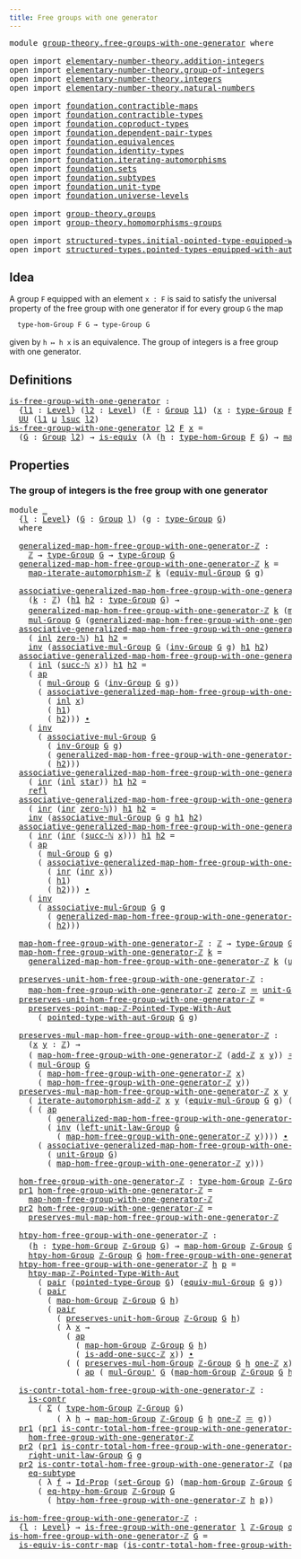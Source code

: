 ```yaml
---
title: Free groups with one generator
---
```


<pre class="Agda"><a id="56" class="Keyword">module</a> <a id="63" href="group-theory.free-groups-with-one-generator.html" class="Module">group-theory.free-groups-with-one-generator</a> <a id="107" class="Keyword">where</a>

<a id="114" class="Keyword">open</a> <a id="119" class="Keyword">import</a> <a id="126" href="elementary-number-theory.addition-integers.html" class="Module">elementary-number-theory.addition-integers</a>
<a id="169" class="Keyword">open</a> <a id="174" class="Keyword">import</a> <a id="181" href="elementary-number-theory.group-of-integers.html" class="Module">elementary-number-theory.group-of-integers</a>
<a id="224" class="Keyword">open</a> <a id="229" class="Keyword">import</a> <a id="236" href="elementary-number-theory.integers.html" class="Module">elementary-number-theory.integers</a>
<a id="270" class="Keyword">open</a> <a id="275" class="Keyword">import</a> <a id="282" href="elementary-number-theory.natural-numbers.html" class="Module">elementary-number-theory.natural-numbers</a>

<a id="324" class="Keyword">open</a> <a id="329" class="Keyword">import</a> <a id="336" href="foundation.contractible-maps.html" class="Module">foundation.contractible-maps</a>
<a id="365" class="Keyword">open</a> <a id="370" class="Keyword">import</a> <a id="377" href="foundation.contractible-types.html" class="Module">foundation.contractible-types</a>
<a id="407" class="Keyword">open</a> <a id="412" class="Keyword">import</a> <a id="419" href="foundation.coproduct-types.html" class="Module">foundation.coproduct-types</a>
<a id="446" class="Keyword">open</a> <a id="451" class="Keyword">import</a> <a id="458" href="foundation.dependent-pair-types.html" class="Module">foundation.dependent-pair-types</a>
<a id="490" class="Keyword">open</a> <a id="495" class="Keyword">import</a> <a id="502" href="foundation.equivalences.html" class="Module">foundation.equivalences</a>
<a id="526" class="Keyword">open</a> <a id="531" class="Keyword">import</a> <a id="538" href="foundation.identity-types.html" class="Module">foundation.identity-types</a>
<a id="564" class="Keyword">open</a> <a id="569" class="Keyword">import</a> <a id="576" href="foundation.iterating-automorphisms.html" class="Module">foundation.iterating-automorphisms</a>
<a id="611" class="Keyword">open</a> <a id="616" class="Keyword">import</a> <a id="623" href="foundation.sets.html" class="Module">foundation.sets</a>
<a id="639" class="Keyword">open</a> <a id="644" class="Keyword">import</a> <a id="651" href="foundation.subtypes.html" class="Module">foundation.subtypes</a>
<a id="671" class="Keyword">open</a> <a id="676" class="Keyword">import</a> <a id="683" href="foundation.unit-type.html" class="Module">foundation.unit-type</a>
<a id="704" class="Keyword">open</a> <a id="709" class="Keyword">import</a> <a id="716" href="foundation.universe-levels.html" class="Module">foundation.universe-levels</a>

<a id="744" class="Keyword">open</a> <a id="749" class="Keyword">import</a> <a id="756" href="group-theory.groups.html" class="Module">group-theory.groups</a>
<a id="776" class="Keyword">open</a> <a id="781" class="Keyword">import</a> <a id="788" href="group-theory.homomorphisms-groups.html" class="Module">group-theory.homomorphisms-groups</a>

<a id="823" class="Keyword">open</a> <a id="828" class="Keyword">import</a> <a id="835" href="structured-types.initial-pointed-type-equipped-with-automorphism.html" class="Module">structured-types.initial-pointed-type-equipped-with-automorphism</a>
<a id="900" class="Keyword">open</a> <a id="905" class="Keyword">import</a> <a id="912" href="structured-types.pointed-types-equipped-with-automorphisms.html" class="Module">structured-types.pointed-types-equipped-with-automorphisms</a>
</pre>
## Idea

A group `F` equipped with an element `x : F` is said to satisfy the universal property of the free group with one generator if for every group `G` the map

```md
  type-hom-Group F G → type-Group G
```

given by `h ↦ h x` is an equivalence. The group of integers is a free group with one generator.

## Definitions

<pre class="Agda"><a id="is-free-group-with-one-generator"></a><a id="1309" href="group-theory.free-groups-with-one-generator.html#1309" class="Function">is-free-group-with-one-generator</a> <a id="1342" class="Symbol">:</a>
  <a id="1346" class="Symbol">{</a><a id="1347" href="group-theory.free-groups-with-one-generator.html#1347" class="Bound">l1</a> <a id="1350" class="Symbol">:</a> <a id="1352" href="Agda.Primitive.html#597" class="Postulate">Level</a><a id="1357" class="Symbol">}</a> <a id="1359" class="Symbol">(</a><a id="1360" href="group-theory.free-groups-with-one-generator.html#1360" class="Bound">l2</a> <a id="1363" class="Symbol">:</a> <a id="1365" href="Agda.Primitive.html#597" class="Postulate">Level</a><a id="1370" class="Symbol">)</a> <a id="1372" class="Symbol">(</a><a id="1373" href="group-theory.free-groups-with-one-generator.html#1373" class="Bound">F</a> <a id="1375" class="Symbol">:</a> <a id="1377" href="group-theory.groups.html#2650" class="Function">Group</a> <a id="1383" href="group-theory.free-groups-with-one-generator.html#1347" class="Bound">l1</a><a id="1385" class="Symbol">)</a> <a id="1387" class="Symbol">(</a><a id="1388" href="group-theory.free-groups-with-one-generator.html#1388" class="Bound">x</a> <a id="1390" class="Symbol">:</a> <a id="1392" href="group-theory.groups.html#2893" class="Function">type-Group</a> <a id="1403" href="group-theory.free-groups-with-one-generator.html#1373" class="Bound">F</a><a id="1404" class="Symbol">)</a> <a id="1406" class="Symbol">→</a>
  <a id="1410" href="foundation-core.universe-levels.html#235" class="Primitive">UU</a> <a id="1413" class="Symbol">(</a><a id="1414" href="group-theory.free-groups-with-one-generator.html#1347" class="Bound">l1</a> <a id="1417" href="Agda.Primitive.html#810" class="Primitive Operator">⊔</a> <a id="1419" href="Agda.Primitive.html#780" class="Primitive">lsuc</a> <a id="1424" href="group-theory.free-groups-with-one-generator.html#1360" class="Bound">l2</a><a id="1426" class="Symbol">)</a>
<a id="1428" href="group-theory.free-groups-with-one-generator.html#1309" class="Function">is-free-group-with-one-generator</a> <a id="1461" href="group-theory.free-groups-with-one-generator.html#1461" class="Bound">l2</a> <a id="1464" href="group-theory.free-groups-with-one-generator.html#1464" class="Bound">F</a> <a id="1466" href="group-theory.free-groups-with-one-generator.html#1466" class="Bound">x</a> <a id="1468" class="Symbol">=</a>
  <a id="1472" class="Symbol">(</a><a id="1473" href="group-theory.free-groups-with-one-generator.html#1473" class="Bound">G</a> <a id="1475" class="Symbol">:</a> <a id="1477" href="group-theory.groups.html#2650" class="Function">Group</a> <a id="1483" href="group-theory.free-groups-with-one-generator.html#1461" class="Bound">l2</a><a id="1485" class="Symbol">)</a> <a id="1487" class="Symbol">→</a> <a id="1489" href="foundation-core.equivalences.html#1556" class="Function">is-equiv</a> <a id="1498" class="Symbol">(λ</a> <a id="1501" class="Symbol">(</a><a id="1502" href="group-theory.free-groups-with-one-generator.html#1502" class="Bound">h</a> <a id="1504" class="Symbol">:</a> <a id="1506" href="group-theory.homomorphisms-groups.html#1635" class="Function">type-hom-Group</a> <a id="1521" href="group-theory.free-groups-with-one-generator.html#1464" class="Bound">F</a> <a id="1523" href="group-theory.free-groups-with-one-generator.html#1473" class="Bound">G</a><a id="1524" class="Symbol">)</a> <a id="1526" class="Symbol">→</a> <a id="1528" href="group-theory.homomorphisms-groups.html#1764" class="Function">map-hom-Group</a> <a id="1542" href="group-theory.free-groups-with-one-generator.html#1464" class="Bound">F</a> <a id="1544" href="group-theory.free-groups-with-one-generator.html#1473" class="Bound">G</a> <a id="1546" href="group-theory.free-groups-with-one-generator.html#1502" class="Bound">h</a> <a id="1548" href="group-theory.free-groups-with-one-generator.html#1466" class="Bound">x</a><a id="1549" class="Symbol">)</a>
</pre>
## Properties

### The group of integers is the free group with one generator

<pre class="Agda"><a id="1643" class="Keyword">module</a> <a id="1650" href="group-theory.free-groups-with-one-generator.html#1650" class="Module">_</a>
  <a id="1654" class="Symbol">{</a><a id="1655" href="group-theory.free-groups-with-one-generator.html#1655" class="Bound">l</a> <a id="1657" class="Symbol">:</a> <a id="1659" href="Agda.Primitive.html#597" class="Postulate">Level</a><a id="1664" class="Symbol">}</a> <a id="1666" class="Symbol">(</a><a id="1667" href="group-theory.free-groups-with-one-generator.html#1667" class="Bound">G</a> <a id="1669" class="Symbol">:</a> <a id="1671" href="group-theory.groups.html#2650" class="Function">Group</a> <a id="1677" href="group-theory.free-groups-with-one-generator.html#1655" class="Bound">l</a><a id="1678" class="Symbol">)</a> <a id="1680" class="Symbol">(</a><a id="1681" href="group-theory.free-groups-with-one-generator.html#1681" class="Bound">g</a> <a id="1683" class="Symbol">:</a> <a id="1685" href="group-theory.groups.html#2893" class="Function">type-Group</a> <a id="1696" href="group-theory.free-groups-with-one-generator.html#1667" class="Bound">G</a><a id="1697" class="Symbol">)</a>
  <a id="1701" class="Keyword">where</a>

  <a id="1710" href="group-theory.free-groups-with-one-generator.html#1710" class="Function">generalized-map-hom-free-group-with-one-generator-ℤ</a> <a id="1762" class="Symbol">:</a>
    <a id="1768" href="elementary-number-theory.integers.html#2078" class="Function">ℤ</a> <a id="1770" class="Symbol">→</a> <a id="1772" href="group-theory.groups.html#2893" class="Function">type-Group</a> <a id="1783" href="group-theory.free-groups-with-one-generator.html#1667" class="Bound">G</a> <a id="1785" class="Symbol">→</a> <a id="1787" href="group-theory.groups.html#2893" class="Function">type-Group</a> <a id="1798" href="group-theory.free-groups-with-one-generator.html#1667" class="Bound">G</a>
  <a id="1802" href="group-theory.free-groups-with-one-generator.html#1710" class="Function">generalized-map-hom-free-group-with-one-generator-ℤ</a> <a id="1854" href="group-theory.free-groups-with-one-generator.html#1854" class="Bound">k</a> <a id="1856" class="Symbol">=</a>
    <a id="1862" href="foundation.iterating-automorphisms.html#2989" class="Function">map-iterate-automorphism-ℤ</a> <a id="1889" href="group-theory.free-groups-with-one-generator.html#1854" class="Bound">k</a> <a id="1891" class="Symbol">(</a><a id="1892" href="group-theory.groups.html#5871" class="Function">equiv-mul-Group</a> <a id="1908" href="group-theory.free-groups-with-one-generator.html#1667" class="Bound">G</a> <a id="1910" href="group-theory.free-groups-with-one-generator.html#1681" class="Bound">g</a><a id="1911" class="Symbol">)</a>

  <a id="1916" href="group-theory.free-groups-with-one-generator.html#1916" class="Function">associative-generalized-map-hom-free-group-with-one-generator-ℤ</a> <a id="1980" class="Symbol">:</a>
    <a id="1986" class="Symbol">(</a><a id="1987" href="group-theory.free-groups-with-one-generator.html#1987" class="Bound">k</a> <a id="1989" class="Symbol">:</a> <a id="1991" href="elementary-number-theory.integers.html#2078" class="Function">ℤ</a><a id="1992" class="Symbol">)</a> <a id="1994" class="Symbol">(</a><a id="1995" href="group-theory.free-groups-with-one-generator.html#1995" class="Bound">h1</a> <a id="1998" href="group-theory.free-groups-with-one-generator.html#1998" class="Bound">h2</a> <a id="2001" class="Symbol">:</a> <a id="2003" href="group-theory.groups.html#2893" class="Function">type-Group</a> <a id="2014" href="group-theory.free-groups-with-one-generator.html#1667" class="Bound">G</a><a id="2015" class="Symbol">)</a> <a id="2017" class="Symbol">→</a>
    <a id="2023" href="group-theory.free-groups-with-one-generator.html#1710" class="Function">generalized-map-hom-free-group-with-one-generator-ℤ</a> <a id="2075" href="group-theory.free-groups-with-one-generator.html#1987" class="Bound">k</a> <a id="2077" class="Symbol">(</a><a id="2078" href="group-theory.groups.html#3138" class="Function">mul-Group</a> <a id="2088" href="group-theory.free-groups-with-one-generator.html#1667" class="Bound">G</a> <a id="2090" href="group-theory.free-groups-with-one-generator.html#1995" class="Bound">h1</a> <a id="2093" href="group-theory.free-groups-with-one-generator.html#1998" class="Bound">h2</a><a id="2095" class="Symbol">)</a> <a id="2097" href="foundation-core.identity-types.html#1865" class="Function Operator">＝</a>
    <a id="2103" href="group-theory.groups.html#3138" class="Function">mul-Group</a> <a id="2113" href="group-theory.free-groups-with-one-generator.html#1667" class="Bound">G</a> <a id="2115" class="Symbol">(</a><a id="2116" href="group-theory.free-groups-with-one-generator.html#1710" class="Function">generalized-map-hom-free-group-with-one-generator-ℤ</a> <a id="2168" href="group-theory.free-groups-with-one-generator.html#1987" class="Bound">k</a> <a id="2170" href="group-theory.free-groups-with-one-generator.html#1995" class="Bound">h1</a><a id="2172" class="Symbol">)</a> <a id="2174" href="group-theory.free-groups-with-one-generator.html#1998" class="Bound">h2</a>
  <a id="2179" href="group-theory.free-groups-with-one-generator.html#1916" class="Function">associative-generalized-map-hom-free-group-with-one-generator-ℤ</a>
    <a id="2247" class="Symbol">(</a> <a id="2249" href="foundation.coproduct-types.html#1250" class="InductiveConstructor">inl</a> <a id="2253" href="elementary-number-theory.natural-numbers.html#1569" class="InductiveConstructor">zero-ℕ</a><a id="2259" class="Symbol">)</a> <a id="2261" href="group-theory.free-groups-with-one-generator.html#2261" class="Bound">h1</a> <a id="2264" href="group-theory.free-groups-with-one-generator.html#2264" class="Bound">h2</a> <a id="2267" class="Symbol">=</a>
    <a id="2273" href="foundation-core.identity-types.html#2729" class="Function">inv</a> <a id="2277" class="Symbol">(</a><a id="2278" href="group-theory.groups.html#3487" class="Function">associative-mul-Group</a> <a id="2300" href="group-theory.free-groups-with-one-generator.html#1667" class="Bound">G</a> <a id="2302" class="Symbol">(</a><a id="2303" href="group-theory.groups.html#4841" class="Function">inv-Group</a> <a id="2313" href="group-theory.free-groups-with-one-generator.html#1667" class="Bound">G</a> <a id="2315" href="group-theory.free-groups-with-one-generator.html#1681" class="Bound">g</a><a id="2316" class="Symbol">)</a> <a id="2318" href="group-theory.free-groups-with-one-generator.html#2261" class="Bound">h1</a> <a id="2321" href="group-theory.free-groups-with-one-generator.html#2264" class="Bound">h2</a><a id="2323" class="Symbol">)</a>
  <a id="2327" href="group-theory.free-groups-with-one-generator.html#1916" class="Function">associative-generalized-map-hom-free-group-with-one-generator-ℤ</a>
    <a id="2395" class="Symbol">(</a> <a id="2397" href="foundation.coproduct-types.html#1250" class="InductiveConstructor">inl</a> <a id="2401" class="Symbol">(</a><a id="2402" href="elementary-number-theory.natural-numbers.html#1582" class="InductiveConstructor">succ-ℕ</a> <a id="2409" href="group-theory.free-groups-with-one-generator.html#2409" class="Bound">x</a><a id="2410" class="Symbol">))</a> <a id="2413" href="group-theory.free-groups-with-one-generator.html#2413" class="Bound">h1</a> <a id="2416" href="group-theory.free-groups-with-one-generator.html#2416" class="Bound">h2</a> <a id="2419" class="Symbol">=</a>
    <a id="2425" class="Symbol">(</a> <a id="2427" href="foundation-core.identity-types.html#4003" class="Function">ap</a>
      <a id="2436" class="Symbol">(</a> <a id="2438" href="group-theory.groups.html#3138" class="Function">mul-Group</a> <a id="2448" href="group-theory.free-groups-with-one-generator.html#1667" class="Bound">G</a> <a id="2450" class="Symbol">(</a><a id="2451" href="group-theory.groups.html#4841" class="Function">inv-Group</a> <a id="2461" href="group-theory.free-groups-with-one-generator.html#1667" class="Bound">G</a> <a id="2463" href="group-theory.free-groups-with-one-generator.html#1681" class="Bound">g</a><a id="2464" class="Symbol">))</a>
      <a id="2473" class="Symbol">(</a> <a id="2475" href="group-theory.free-groups-with-one-generator.html#1916" class="Function">associative-generalized-map-hom-free-group-with-one-generator-ℤ</a>
        <a id="2547" class="Symbol">(</a> <a id="2549" href="foundation.coproduct-types.html#1250" class="InductiveConstructor">inl</a> <a id="2553" href="group-theory.free-groups-with-one-generator.html#2409" class="Bound">x</a><a id="2554" class="Symbol">)</a>
        <a id="2564" class="Symbol">(</a> <a id="2566" href="group-theory.free-groups-with-one-generator.html#2413" class="Bound">h1</a><a id="2568" class="Symbol">)</a>
        <a id="2578" class="Symbol">(</a> <a id="2580" href="group-theory.free-groups-with-one-generator.html#2416" class="Bound">h2</a><a id="2582" class="Symbol">)))</a> <a id="2586" href="foundation-core.identity-types.html#2425" class="Function Operator">∙</a>
    <a id="2592" class="Symbol">(</a> <a id="2594" href="foundation-core.identity-types.html#2729" class="Function">inv</a>
      <a id="2604" class="Symbol">(</a> <a id="2606" href="group-theory.groups.html#3487" class="Function">associative-mul-Group</a> <a id="2628" href="group-theory.free-groups-with-one-generator.html#1667" class="Bound">G</a>
        <a id="2638" class="Symbol">(</a> <a id="2640" href="group-theory.groups.html#4841" class="Function">inv-Group</a> <a id="2650" href="group-theory.free-groups-with-one-generator.html#1667" class="Bound">G</a> <a id="2652" href="group-theory.free-groups-with-one-generator.html#1681" class="Bound">g</a><a id="2653" class="Symbol">)</a>
        <a id="2663" class="Symbol">(</a> <a id="2665" href="group-theory.free-groups-with-one-generator.html#1710" class="Function">generalized-map-hom-free-group-with-one-generator-ℤ</a> <a id="2717" class="Symbol">(</a><a id="2718" href="foundation.coproduct-types.html#1250" class="InductiveConstructor">inl</a> <a id="2722" href="group-theory.free-groups-with-one-generator.html#2409" class="Bound">x</a><a id="2723" class="Symbol">)</a> <a id="2725" href="group-theory.free-groups-with-one-generator.html#2413" class="Bound">h1</a><a id="2727" class="Symbol">)</a>
        <a id="2737" class="Symbol">(</a> <a id="2739" href="group-theory.free-groups-with-one-generator.html#2416" class="Bound">h2</a><a id="2741" class="Symbol">)))</a>
  <a id="2747" href="group-theory.free-groups-with-one-generator.html#1916" class="Function">associative-generalized-map-hom-free-group-with-one-generator-ℤ</a>
    <a id="2815" class="Symbol">(</a> <a id="2817" href="foundation.coproduct-types.html#1268" class="InductiveConstructor">inr</a> <a id="2821" class="Symbol">(</a><a id="2822" href="foundation.coproduct-types.html#1250" class="InductiveConstructor">inl</a> <a id="2826" href="foundation.unit-type.html#1108" class="InductiveConstructor">star</a><a id="2830" class="Symbol">))</a> <a id="2833" href="group-theory.free-groups-with-one-generator.html#2833" class="Bound">h1</a> <a id="2836" href="group-theory.free-groups-with-one-generator.html#2836" class="Bound">h2</a> <a id="2839" class="Symbol">=</a>
    <a id="2845" href="foundation-core.identity-types.html#1820" class="InductiveConstructor">refl</a>
  <a id="2852" href="group-theory.free-groups-with-one-generator.html#1916" class="Function">associative-generalized-map-hom-free-group-with-one-generator-ℤ</a>
    <a id="2920" class="Symbol">(</a> <a id="2922" href="foundation.coproduct-types.html#1268" class="InductiveConstructor">inr</a> <a id="2926" class="Symbol">(</a><a id="2927" href="foundation.coproduct-types.html#1268" class="InductiveConstructor">inr</a> <a id="2931" href="elementary-number-theory.natural-numbers.html#1569" class="InductiveConstructor">zero-ℕ</a><a id="2937" class="Symbol">))</a> <a id="2940" href="group-theory.free-groups-with-one-generator.html#2940" class="Bound">h1</a> <a id="2943" href="group-theory.free-groups-with-one-generator.html#2943" class="Bound">h2</a> <a id="2946" class="Symbol">=</a>
    <a id="2952" href="foundation-core.identity-types.html#2729" class="Function">inv</a> <a id="2956" class="Symbol">(</a><a id="2957" href="group-theory.groups.html#3487" class="Function">associative-mul-Group</a> <a id="2979" href="group-theory.free-groups-with-one-generator.html#1667" class="Bound">G</a> <a id="2981" href="group-theory.free-groups-with-one-generator.html#1681" class="Bound">g</a> <a id="2983" href="group-theory.free-groups-with-one-generator.html#2940" class="Bound">h1</a> <a id="2986" href="group-theory.free-groups-with-one-generator.html#2943" class="Bound">h2</a><a id="2988" class="Symbol">)</a>
  <a id="2992" href="group-theory.free-groups-with-one-generator.html#1916" class="Function">associative-generalized-map-hom-free-group-with-one-generator-ℤ</a>
    <a id="3060" class="Symbol">(</a> <a id="3062" href="foundation.coproduct-types.html#1268" class="InductiveConstructor">inr</a> <a id="3066" class="Symbol">(</a><a id="3067" href="foundation.coproduct-types.html#1268" class="InductiveConstructor">inr</a> <a id="3071" class="Symbol">(</a><a id="3072" href="elementary-number-theory.natural-numbers.html#1582" class="InductiveConstructor">succ-ℕ</a> <a id="3079" href="group-theory.free-groups-with-one-generator.html#3079" class="Bound">x</a><a id="3080" class="Symbol">)))</a> <a id="3084" href="group-theory.free-groups-with-one-generator.html#3084" class="Bound">h1</a> <a id="3087" href="group-theory.free-groups-with-one-generator.html#3087" class="Bound">h2</a> <a id="3090" class="Symbol">=</a>
    <a id="3096" class="Symbol">(</a> <a id="3098" href="foundation-core.identity-types.html#4003" class="Function">ap</a>
      <a id="3107" class="Symbol">(</a> <a id="3109" href="group-theory.groups.html#3138" class="Function">mul-Group</a> <a id="3119" href="group-theory.free-groups-with-one-generator.html#1667" class="Bound">G</a> <a id="3121" href="group-theory.free-groups-with-one-generator.html#1681" class="Bound">g</a><a id="3122" class="Symbol">)</a>
      <a id="3130" class="Symbol">(</a> <a id="3132" href="group-theory.free-groups-with-one-generator.html#1916" class="Function">associative-generalized-map-hom-free-group-with-one-generator-ℤ</a>
        <a id="3204" class="Symbol">(</a> <a id="3206" href="foundation.coproduct-types.html#1268" class="InductiveConstructor">inr</a> <a id="3210" class="Symbol">(</a><a id="3211" href="foundation.coproduct-types.html#1268" class="InductiveConstructor">inr</a> <a id="3215" href="group-theory.free-groups-with-one-generator.html#3079" class="Bound">x</a><a id="3216" class="Symbol">))</a>
        <a id="3227" class="Symbol">(</a> <a id="3229" href="group-theory.free-groups-with-one-generator.html#3084" class="Bound">h1</a><a id="3231" class="Symbol">)</a>
        <a id="3241" class="Symbol">(</a> <a id="3243" href="group-theory.free-groups-with-one-generator.html#3087" class="Bound">h2</a><a id="3245" class="Symbol">)))</a> <a id="3249" href="foundation-core.identity-types.html#2425" class="Function Operator">∙</a>
    <a id="3255" class="Symbol">(</a> <a id="3257" href="foundation-core.identity-types.html#2729" class="Function">inv</a>
      <a id="3267" class="Symbol">(</a> <a id="3269" href="group-theory.groups.html#3487" class="Function">associative-mul-Group</a> <a id="3291" href="group-theory.free-groups-with-one-generator.html#1667" class="Bound">G</a> <a id="3293" href="group-theory.free-groups-with-one-generator.html#1681" class="Bound">g</a>
        <a id="3303" class="Symbol">(</a> <a id="3305" href="group-theory.free-groups-with-one-generator.html#1710" class="Function">generalized-map-hom-free-group-with-one-generator-ℤ</a> <a id="3357" class="Symbol">(</a><a id="3358" href="foundation.coproduct-types.html#1268" class="InductiveConstructor">inr</a> <a id="3362" class="Symbol">(</a><a id="3363" href="foundation.coproduct-types.html#1268" class="InductiveConstructor">inr</a> <a id="3367" href="group-theory.free-groups-with-one-generator.html#3079" class="Bound">x</a><a id="3368" class="Symbol">))</a> <a id="3371" href="group-theory.free-groups-with-one-generator.html#3084" class="Bound">h1</a><a id="3373" class="Symbol">)</a>
        <a id="3383" class="Symbol">(</a> <a id="3385" href="group-theory.free-groups-with-one-generator.html#3087" class="Bound">h2</a><a id="3387" class="Symbol">)))</a>
  
  <a id="3396" href="group-theory.free-groups-with-one-generator.html#3396" class="Function">map-hom-free-group-with-one-generator-ℤ</a> <a id="3436" class="Symbol">:</a> <a id="3438" href="elementary-number-theory.integers.html#2078" class="Function">ℤ</a> <a id="3440" class="Symbol">→</a> <a id="3442" href="group-theory.groups.html#2893" class="Function">type-Group</a> <a id="3453" href="group-theory.free-groups-with-one-generator.html#1667" class="Bound">G</a>
  <a id="3457" href="group-theory.free-groups-with-one-generator.html#3396" class="Function">map-hom-free-group-with-one-generator-ℤ</a> <a id="3497" href="group-theory.free-groups-with-one-generator.html#3497" class="Bound">k</a> <a id="3499" class="Symbol">=</a>
    <a id="3505" href="group-theory.free-groups-with-one-generator.html#1710" class="Function">generalized-map-hom-free-group-with-one-generator-ℤ</a> <a id="3557" href="group-theory.free-groups-with-one-generator.html#3497" class="Bound">k</a> <a id="3559" class="Symbol">(</a><a id="3560" href="group-theory.groups.html#3937" class="Function">unit-Group</a> <a id="3571" href="group-theory.free-groups-with-one-generator.html#1667" class="Bound">G</a><a id="3572" class="Symbol">)</a>

  <a id="3577" href="group-theory.free-groups-with-one-generator.html#3577" class="Function">preserves-unit-hom-free-group-with-one-generator-ℤ</a> <a id="3628" class="Symbol">:</a>
    <a id="3634" href="group-theory.free-groups-with-one-generator.html#3396" class="Function">map-hom-free-group-with-one-generator-ℤ</a> <a id="3674" href="elementary-number-theory.integers.html#2321" class="Function">zero-ℤ</a> <a id="3681" href="foundation-core.identity-types.html#1865" class="Function Operator">＝</a> <a id="3683" href="group-theory.groups.html#3937" class="Function">unit-Group</a> <a id="3694" href="group-theory.free-groups-with-one-generator.html#1667" class="Bound">G</a>
  <a id="3698" href="group-theory.free-groups-with-one-generator.html#3577" class="Function">preserves-unit-hom-free-group-with-one-generator-ℤ</a> <a id="3749" class="Symbol">=</a>
    <a id="3755" href="structured-types.initial-pointed-type-equipped-with-automorphism.html#1512" class="Function">preserves-point-map-ℤ-Pointed-Type-With-Aut</a>
      <a id="3805" class="Symbol">(</a> <a id="3807" href="group-theory.groups.html#11249" class="Function">pointed-type-with-aut-Group</a> <a id="3835" href="group-theory.free-groups-with-one-generator.html#1667" class="Bound">G</a> <a id="3837" href="group-theory.free-groups-with-one-generator.html#1681" class="Bound">g</a><a id="3838" class="Symbol">)</a>

  <a id="3843" href="group-theory.free-groups-with-one-generator.html#3843" class="Function">preserves-mul-map-hom-free-group-with-one-generator-ℤ</a> <a id="3897" class="Symbol">:</a>
    <a id="3903" class="Symbol">(</a><a id="3904" href="group-theory.free-groups-with-one-generator.html#3904" class="Bound">x</a> <a id="3906" href="group-theory.free-groups-with-one-generator.html#3906" class="Bound">y</a> <a id="3908" class="Symbol">:</a> <a id="3910" href="elementary-number-theory.integers.html#2078" class="Function">ℤ</a><a id="3911" class="Symbol">)</a> <a id="3913" class="Symbol">→</a>
    <a id="3919" class="Symbol">(</a> <a id="3921" href="group-theory.free-groups-with-one-generator.html#3396" class="Function">map-hom-free-group-with-one-generator-ℤ</a> <a id="3961" class="Symbol">(</a><a id="3962" href="elementary-number-theory.addition-integers.html#1631" class="Function">add-ℤ</a> <a id="3968" href="group-theory.free-groups-with-one-generator.html#3904" class="Bound">x</a> <a id="3970" href="group-theory.free-groups-with-one-generator.html#3906" class="Bound">y</a><a id="3971" class="Symbol">))</a> <a id="3974" href="foundation-core.identity-types.html#1865" class="Function Operator">＝</a>
    <a id="3980" class="Symbol">(</a> <a id="3982" href="group-theory.groups.html#3138" class="Function">mul-Group</a> <a id="3992" href="group-theory.free-groups-with-one-generator.html#1667" class="Bound">G</a>
      <a id="4000" class="Symbol">(</a> <a id="4002" href="group-theory.free-groups-with-one-generator.html#3396" class="Function">map-hom-free-group-with-one-generator-ℤ</a> <a id="4042" href="group-theory.free-groups-with-one-generator.html#3904" class="Bound">x</a><a id="4043" class="Symbol">)</a>
      <a id="4051" class="Symbol">(</a> <a id="4053" href="group-theory.free-groups-with-one-generator.html#3396" class="Function">map-hom-free-group-with-one-generator-ℤ</a> <a id="4093" href="group-theory.free-groups-with-one-generator.html#3906" class="Bound">y</a><a id="4094" class="Symbol">))</a>
  <a id="4099" href="group-theory.free-groups-with-one-generator.html#3843" class="Function">preserves-mul-map-hom-free-group-with-one-generator-ℤ</a> <a id="4153" href="group-theory.free-groups-with-one-generator.html#4153" class="Bound">x</a> <a id="4155" href="group-theory.free-groups-with-one-generator.html#4155" class="Bound">y</a> <a id="4157" class="Symbol">=</a>
    <a id="4163" class="Symbol">(</a> <a id="4165" href="foundation.iterating-automorphisms.html#9298" class="Function">iterate-automorphism-add-ℤ</a> <a id="4192" href="group-theory.free-groups-with-one-generator.html#4153" class="Bound">x</a> <a id="4194" href="group-theory.free-groups-with-one-generator.html#4155" class="Bound">y</a> <a id="4196" class="Symbol">(</a><a id="4197" href="group-theory.groups.html#5871" class="Function">equiv-mul-Group</a> <a id="4213" href="group-theory.free-groups-with-one-generator.html#1667" class="Bound">G</a> <a id="4215" href="group-theory.free-groups-with-one-generator.html#1681" class="Bound">g</a><a id="4216" class="Symbol">)</a> <a id="4218" class="Symbol">(</a><a id="4219" href="group-theory.groups.html#3937" class="Function">unit-Group</a> <a id="4230" href="group-theory.free-groups-with-one-generator.html#1667" class="Bound">G</a><a id="4231" class="Symbol">))</a> <a id="4234" href="foundation-core.identity-types.html#2425" class="Function Operator">∙</a>
    <a id="4240" class="Symbol">(</a> <a id="4242" class="Symbol">(</a> <a id="4244" href="foundation-core.identity-types.html#4003" class="Function">ap</a>
        <a id="4255" class="Symbol">(</a> <a id="4257" href="group-theory.free-groups-with-one-generator.html#1710" class="Function">generalized-map-hom-free-group-with-one-generator-ℤ</a> <a id="4309" href="group-theory.free-groups-with-one-generator.html#4153" class="Bound">x</a><a id="4310" class="Symbol">)</a>
        <a id="4320" class="Symbol">(</a> <a id="4322" href="foundation-core.identity-types.html#2729" class="Function">inv</a> <a id="4326" class="Symbol">(</a><a id="4327" href="group-theory.groups.html#4354" class="Function">left-unit-law-Group</a> <a id="4347" href="group-theory.free-groups-with-one-generator.html#1667" class="Bound">G</a>
          <a id="4359" class="Symbol">(</a> <a id="4361" href="group-theory.free-groups-with-one-generator.html#3396" class="Function">map-hom-free-group-with-one-generator-ℤ</a> <a id="4401" href="group-theory.free-groups-with-one-generator.html#4155" class="Bound">y</a><a id="4402" class="Symbol">))))</a> <a id="4407" href="foundation-core.identity-types.html#2425" class="Function Operator">∙</a>
      <a id="4415" class="Symbol">(</a> <a id="4417" href="group-theory.free-groups-with-one-generator.html#1916" class="Function">associative-generalized-map-hom-free-group-with-one-generator-ℤ</a> <a id="4481" href="group-theory.free-groups-with-one-generator.html#4153" class="Bound">x</a>
        <a id="4491" class="Symbol">(</a> <a id="4493" href="group-theory.groups.html#3937" class="Function">unit-Group</a> <a id="4504" href="group-theory.free-groups-with-one-generator.html#1667" class="Bound">G</a><a id="4505" class="Symbol">)</a>
        <a id="4515" class="Symbol">(</a> <a id="4517" href="group-theory.free-groups-with-one-generator.html#3396" class="Function">map-hom-free-group-with-one-generator-ℤ</a> <a id="4557" href="group-theory.free-groups-with-one-generator.html#4155" class="Bound">y</a><a id="4558" class="Symbol">)))</a>

  <a id="4565" href="group-theory.free-groups-with-one-generator.html#4565" class="Function">hom-free-group-with-one-generator-ℤ</a> <a id="4601" class="Symbol">:</a> <a id="4603" href="group-theory.homomorphisms-groups.html#1635" class="Function">type-hom-Group</a> <a id="4618" href="elementary-number-theory.group-of-integers.html#658" class="Function">ℤ-Group</a> <a id="4626" href="group-theory.free-groups-with-one-generator.html#1667" class="Bound">G</a>
  <a id="4630" href="foundation-core.dependent-pair-types.html#605" class="Field">pr1</a> <a id="4634" href="group-theory.free-groups-with-one-generator.html#4565" class="Function">hom-free-group-with-one-generator-ℤ</a> <a id="4670" class="Symbol">=</a>
    <a id="4676" href="group-theory.free-groups-with-one-generator.html#3396" class="Function">map-hom-free-group-with-one-generator-ℤ</a>
  <a id="4718" href="foundation-core.dependent-pair-types.html#617" class="Field">pr2</a> <a id="4722" href="group-theory.free-groups-with-one-generator.html#4565" class="Function">hom-free-group-with-one-generator-ℤ</a> <a id="4758" class="Symbol">=</a>
    <a id="4764" href="group-theory.free-groups-with-one-generator.html#3843" class="Function">preserves-mul-map-hom-free-group-with-one-generator-ℤ</a>

  <a id="4821" href="group-theory.free-groups-with-one-generator.html#4821" class="Function">htpy-hom-free-group-with-one-generator-ℤ</a> <a id="4862" class="Symbol">:</a>
    <a id="4868" class="Symbol">(</a><a id="4869" href="group-theory.free-groups-with-one-generator.html#4869" class="Bound">h</a> <a id="4871" class="Symbol">:</a> <a id="4873" href="group-theory.homomorphisms-groups.html#1635" class="Function">type-hom-Group</a> <a id="4888" href="elementary-number-theory.group-of-integers.html#658" class="Function">ℤ-Group</a> <a id="4896" href="group-theory.free-groups-with-one-generator.html#1667" class="Bound">G</a><a id="4897" class="Symbol">)</a> <a id="4899" class="Symbol">→</a> <a id="4901" href="group-theory.homomorphisms-groups.html#1764" class="Function">map-hom-Group</a> <a id="4915" href="elementary-number-theory.group-of-integers.html#658" class="Function">ℤ-Group</a> <a id="4923" href="group-theory.free-groups-with-one-generator.html#1667" class="Bound">G</a> <a id="4925" href="group-theory.free-groups-with-one-generator.html#4869" class="Bound">h</a> <a id="4927" href="elementary-number-theory.integers.html#2563" class="Function">one-ℤ</a> <a id="4933" href="foundation-core.identity-types.html#1865" class="Function Operator">＝</a> <a id="4935" href="group-theory.free-groups-with-one-generator.html#1681" class="Bound">g</a> <a id="4937" class="Symbol">→</a>
    <a id="4943" href="group-theory.homomorphisms-groups.html#2690" class="Function">htpy-hom-Group</a> <a id="4958" href="elementary-number-theory.group-of-integers.html#658" class="Function">ℤ-Group</a> <a id="4966" href="group-theory.free-groups-with-one-generator.html#1667" class="Bound">G</a> <a id="4968" href="group-theory.free-groups-with-one-generator.html#4565" class="Function">hom-free-group-with-one-generator-ℤ</a> <a id="5004" href="group-theory.free-groups-with-one-generator.html#4869" class="Bound">h</a>
  <a id="5008" href="group-theory.free-groups-with-one-generator.html#4821" class="Function">htpy-hom-free-group-with-one-generator-ℤ</a> <a id="5049" href="group-theory.free-groups-with-one-generator.html#5049" class="Bound">h</a> <a id="5051" href="group-theory.free-groups-with-one-generator.html#5051" class="Bound">p</a> <a id="5053" class="Symbol">=</a>
    <a id="5059" href="structured-types.initial-pointed-type-equipped-with-automorphism.html#2493" class="Function">htpy-map-ℤ-Pointed-Type-With-Aut</a>
      <a id="5098" class="Symbol">(</a> <a id="5100" href="foundation-core.dependent-pair-types.html#588" class="InductiveConstructor">pair</a> <a id="5105" class="Symbol">(</a><a id="5106" href="group-theory.groups.html#4614" class="Function">pointed-type-Group</a> <a id="5125" href="group-theory.free-groups-with-one-generator.html#1667" class="Bound">G</a><a id="5126" class="Symbol">)</a> <a id="5128" class="Symbol">(</a><a id="5129" href="group-theory.groups.html#5871" class="Function">equiv-mul-Group</a> <a id="5145" href="group-theory.free-groups-with-one-generator.html#1667" class="Bound">G</a> <a id="5147" href="group-theory.free-groups-with-one-generator.html#1681" class="Bound">g</a><a id="5148" class="Symbol">))</a>
      <a id="5157" class="Symbol">(</a> <a id="5159" href="foundation-core.dependent-pair-types.html#588" class="InductiveConstructor">pair</a>
        <a id="5172" class="Symbol">(</a> <a id="5174" href="group-theory.homomorphisms-groups.html#1764" class="Function">map-hom-Group</a> <a id="5188" href="elementary-number-theory.group-of-integers.html#658" class="Function">ℤ-Group</a> <a id="5196" href="group-theory.free-groups-with-one-generator.html#1667" class="Bound">G</a> <a id="5198" href="group-theory.free-groups-with-one-generator.html#5049" class="Bound">h</a><a id="5199" class="Symbol">)</a>
        <a id="5209" class="Symbol">(</a> <a id="5211" href="foundation-core.dependent-pair-types.html#588" class="InductiveConstructor">pair</a>
          <a id="5226" class="Symbol">(</a> <a id="5228" href="group-theory.homomorphisms-groups.html#5817" class="Function">preserves-unit-hom-Group</a> <a id="5253" href="elementary-number-theory.group-of-integers.html#658" class="Function">ℤ-Group</a> <a id="5261" href="group-theory.free-groups-with-one-generator.html#1667" class="Bound">G</a> <a id="5263" href="group-theory.free-groups-with-one-generator.html#5049" class="Bound">h</a><a id="5264" class="Symbol">)</a>
          <a id="5276" class="Symbol">(</a> <a id="5278" class="Symbol">λ</a> <a id="5280" href="group-theory.free-groups-with-one-generator.html#5280" class="Bound">x</a> <a id="5282" class="Symbol">→</a>
            <a id="5296" class="Symbol">(</a> <a id="5298" href="foundation-core.identity-types.html#4003" class="Function">ap</a>
              <a id="5315" class="Symbol">(</a> <a id="5317" href="group-theory.homomorphisms-groups.html#1764" class="Function">map-hom-Group</a> <a id="5331" href="elementary-number-theory.group-of-integers.html#658" class="Function">ℤ-Group</a> <a id="5339" href="group-theory.free-groups-with-one-generator.html#1667" class="Bound">G</a> <a id="5341" href="group-theory.free-groups-with-one-generator.html#5049" class="Bound">h</a><a id="5342" class="Symbol">)</a>
              <a id="5358" class="Symbol">(</a> <a id="5360" href="elementary-number-theory.addition-integers.html#4925" class="Function">is-add-one-succ-ℤ</a> <a id="5378" href="group-theory.free-groups-with-one-generator.html#5280" class="Bound">x</a><a id="5379" class="Symbol">))</a> <a id="5382" href="foundation-core.identity-types.html#2425" class="Function Operator">∙</a>
            <a id="5396" class="Symbol">(</a> <a id="5398" class="Symbol">(</a> <a id="5400" href="group-theory.homomorphisms-groups.html#1850" class="Function">preserves-mul-hom-Group</a> <a id="5424" href="elementary-number-theory.group-of-integers.html#658" class="Function">ℤ-Group</a> <a id="5432" href="group-theory.free-groups-with-one-generator.html#1667" class="Bound">G</a> <a id="5434" href="group-theory.free-groups-with-one-generator.html#5049" class="Bound">h</a> <a id="5436" href="elementary-number-theory.integers.html#2563" class="Function">one-ℤ</a> <a id="5442" href="group-theory.free-groups-with-one-generator.html#5280" class="Bound">x</a><a id="5443" class="Symbol">)</a> <a id="5445" href="foundation-core.identity-types.html#2425" class="Function Operator">∙</a>
              <a id="5461" class="Symbol">(</a> <a id="5463" href="foundation-core.identity-types.html#4003" class="Function">ap</a> <a id="5466" class="Symbol">(</a> <a id="5468" href="group-theory.groups.html#3399" class="Function">mul-Group&#39;</a> <a id="5479" href="group-theory.free-groups-with-one-generator.html#1667" class="Bound">G</a> <a id="5481" class="Symbol">(</a><a id="5482" href="group-theory.homomorphisms-groups.html#1764" class="Function">map-hom-Group</a> <a id="5496" href="elementary-number-theory.group-of-integers.html#658" class="Function">ℤ-Group</a> <a id="5504" href="group-theory.free-groups-with-one-generator.html#1667" class="Bound">G</a> <a id="5506" href="group-theory.free-groups-with-one-generator.html#5049" class="Bound">h</a> <a id="5508" href="group-theory.free-groups-with-one-generator.html#5280" class="Bound">x</a><a id="5509" class="Symbol">))</a> <a id="5512" href="group-theory.free-groups-with-one-generator.html#5051" class="Bound">p</a><a id="5513" class="Symbol">)))))</a>

  <a id="5522" href="group-theory.free-groups-with-one-generator.html#5522" class="Function">is-contr-total-hom-free-group-with-one-generator-ℤ</a> <a id="5573" class="Symbol">:</a>
    <a id="5579" href="foundation-core.contractible-types.html#1006" class="Function">is-contr</a>
      <a id="5594" class="Symbol">(</a> <a id="5596" href="foundation-core.dependent-pair-types.html#515" class="Record">Σ</a> <a id="5598" class="Symbol">(</a> <a id="5600" href="group-theory.homomorphisms-groups.html#1635" class="Function">type-hom-Group</a> <a id="5615" href="elementary-number-theory.group-of-integers.html#658" class="Function">ℤ-Group</a> <a id="5623" href="group-theory.free-groups-with-one-generator.html#1667" class="Bound">G</a><a id="5624" class="Symbol">)</a>
          <a id="5636" class="Symbol">(</a> <a id="5638" class="Symbol">λ</a> <a id="5640" href="group-theory.free-groups-with-one-generator.html#5640" class="Bound">h</a> <a id="5642" class="Symbol">→</a> <a id="5644" href="group-theory.homomorphisms-groups.html#1764" class="Function">map-hom-Group</a> <a id="5658" href="elementary-number-theory.group-of-integers.html#658" class="Function">ℤ-Group</a> <a id="5666" href="group-theory.free-groups-with-one-generator.html#1667" class="Bound">G</a> <a id="5668" href="group-theory.free-groups-with-one-generator.html#5640" class="Bound">h</a> <a id="5670" href="elementary-number-theory.integers.html#2563" class="Function">one-ℤ</a> <a id="5676" href="foundation-core.identity-types.html#1865" class="Function Operator">＝</a> <a id="5678" href="group-theory.free-groups-with-one-generator.html#1681" class="Bound">g</a><a id="5679" class="Symbol">))</a>
  <a id="5684" href="foundation-core.dependent-pair-types.html#605" class="Field">pr1</a> <a id="5688" class="Symbol">(</a><a id="5689" href="foundation-core.dependent-pair-types.html#605" class="Field">pr1</a> <a id="5693" href="group-theory.free-groups-with-one-generator.html#5522" class="Function">is-contr-total-hom-free-group-with-one-generator-ℤ</a><a id="5743" class="Symbol">)</a> <a id="5745" class="Symbol">=</a>
    <a id="5751" href="group-theory.free-groups-with-one-generator.html#4565" class="Function">hom-free-group-with-one-generator-ℤ</a>
  <a id="5789" href="foundation-core.dependent-pair-types.html#617" class="Field">pr2</a> <a id="5793" class="Symbol">(</a><a id="5794" href="foundation-core.dependent-pair-types.html#605" class="Field">pr1</a> <a id="5798" href="group-theory.free-groups-with-one-generator.html#5522" class="Function">is-contr-total-hom-free-group-with-one-generator-ℤ</a><a id="5848" class="Symbol">)</a> <a id="5850" class="Symbol">=</a>
    <a id="5856" href="group-theory.groups.html#4484" class="Function">right-unit-law-Group</a> <a id="5877" href="group-theory.free-groups-with-one-generator.html#1667" class="Bound">G</a> <a id="5879" href="group-theory.free-groups-with-one-generator.html#1681" class="Bound">g</a>
  <a id="5883" href="foundation-core.dependent-pair-types.html#617" class="Field">pr2</a> <a id="5887" href="group-theory.free-groups-with-one-generator.html#5522" class="Function">is-contr-total-hom-free-group-with-one-generator-ℤ</a> <a id="5938" class="Symbol">(</a><a id="5939" href="foundation-core.dependent-pair-types.html#588" class="InductiveConstructor">pair</a> <a id="5944" href="group-theory.free-groups-with-one-generator.html#5944" class="Bound">h</a> <a id="5946" href="group-theory.free-groups-with-one-generator.html#5946" class="Bound">p</a><a id="5947" class="Symbol">)</a> <a id="5949" class="Symbol">=</a>
    <a id="5955" href="foundation-core.subtypes.html#3438" class="Function">eq-subtype</a>
      <a id="5972" class="Symbol">(</a> <a id="5974" class="Symbol">λ</a> <a id="5976" href="group-theory.free-groups-with-one-generator.html#5976" class="Bound">f</a> <a id="5978" class="Symbol">→</a> <a id="5980" href="foundation-core.sets.html#1420" class="Function">Id-Prop</a> <a id="5988" class="Symbol">(</a><a id="5989" href="group-theory.groups.html#2833" class="Function">set-Group</a> <a id="5999" href="group-theory.free-groups-with-one-generator.html#1667" class="Bound">G</a><a id="6000" class="Symbol">)</a> <a id="6002" class="Symbol">(</a><a id="6003" href="group-theory.homomorphisms-groups.html#1764" class="Function">map-hom-Group</a> <a id="6017" href="elementary-number-theory.group-of-integers.html#658" class="Function">ℤ-Group</a> <a id="6025" href="group-theory.free-groups-with-one-generator.html#1667" class="Bound">G</a> <a id="6027" href="group-theory.free-groups-with-one-generator.html#5976" class="Bound">f</a> <a id="6029" href="elementary-number-theory.integers.html#2563" class="Function">one-ℤ</a><a id="6034" class="Symbol">)</a> <a id="6036" href="group-theory.free-groups-with-one-generator.html#1681" class="Bound">g</a><a id="6037" class="Symbol">)</a>
      <a id="6045" class="Symbol">(</a> <a id="6047" href="group-theory.homomorphisms-groups.html#3927" class="Function">eq-htpy-hom-Group</a> <a id="6065" href="elementary-number-theory.group-of-integers.html#658" class="Function">ℤ-Group</a> <a id="6073" href="group-theory.free-groups-with-one-generator.html#1667" class="Bound">G</a>
        <a id="6083" class="Symbol">(</a> <a id="6085" href="group-theory.free-groups-with-one-generator.html#4821" class="Function">htpy-hom-free-group-with-one-generator-ℤ</a> <a id="6126" href="group-theory.free-groups-with-one-generator.html#5944" class="Bound">h</a> <a id="6128" href="group-theory.free-groups-with-one-generator.html#5946" class="Bound">p</a><a id="6129" class="Symbol">))</a>

<a id="is-hom-free-group-with-one-generator-ℤ"></a><a id="6133" href="group-theory.free-groups-with-one-generator.html#6133" class="Function">is-hom-free-group-with-one-generator-ℤ</a> <a id="6172" class="Symbol">:</a>
  <a id="6176" class="Symbol">{</a><a id="6177" href="group-theory.free-groups-with-one-generator.html#6177" class="Bound">l</a> <a id="6179" class="Symbol">:</a> <a id="6181" href="Agda.Primitive.html#597" class="Postulate">Level</a><a id="6186" class="Symbol">}</a> <a id="6188" class="Symbol">→</a> <a id="6190" href="group-theory.free-groups-with-one-generator.html#1309" class="Function">is-free-group-with-one-generator</a> <a id="6223" href="group-theory.free-groups-with-one-generator.html#6177" class="Bound">l</a> <a id="6225" href="elementary-number-theory.group-of-integers.html#658" class="Function">ℤ-Group</a> <a id="6233" href="elementary-number-theory.integers.html#2563" class="Function">one-ℤ</a>
<a id="6239" href="group-theory.free-groups-with-one-generator.html#6133" class="Function">is-hom-free-group-with-one-generator-ℤ</a> <a id="6278" href="group-theory.free-groups-with-one-generator.html#6278" class="Bound">G</a> <a id="6280" class="Symbol">=</a>
  <a id="6284" href="foundation-core.contractible-maps.html#2380" class="Function">is-equiv-is-contr-map</a> <a id="6306" class="Symbol">(</a><a id="6307" href="group-theory.free-groups-with-one-generator.html#5522" class="Function">is-contr-total-hom-free-group-with-one-generator-ℤ</a> <a id="6358" href="group-theory.free-groups-with-one-generator.html#6278" class="Bound">G</a><a id="6359" class="Symbol">)</a>
</pre>